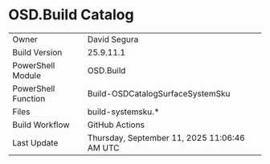 ﻿# OSD.Build Catalog

| | |
|-|-|
| Owner | David Segura |
| Build Version | 25.9.11.1 |
| PowerShell Module | OSD.Build |
| PowerShell Function | Build-OSDCatalogSurfaceSystemSku |
| Files | build-systemsku.* |
| Build Workflow | GitHub Actions |
| Last Update | Thursday, September 11, 2025 11:06:46 AM UTC |
